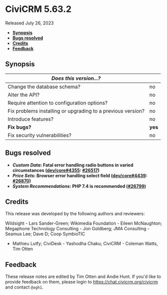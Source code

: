 # CiviCRM 5.63.2

Released July 26, 2023

- **[Synopsis](#synopsis)**
- **[Bugs resolved](#bugs)**
- **[Credits](#credits)**
- **[Feedback](#feedback)**

## <a name="synopsis"></a>Synopsis

| *Does this version...?*                                         |          |
| --------------------------------------------------------------- | -------- |
| Change the database schema?                                     | no       |
| Alter the API?                                                  | no       |
| Require attention to configuration options?                     | no       |
| Fix problems installing or upgrading to a previous version?     | no       |
| Introduce features?                                             | no       |
| **Fix bugs?**                                                   | **yes**  |
| Fix security vulnerabilities?                                   | no       |

## <a name="bugs"></a>Bugs resolved

* **_Custom Data_: Fatal error handling radio buttons in varied circumstances ([dev/core#4355](https://lab.civicrm.org/dev/core/-/issues/4355): [#26517](https://github.com/civicrm/civicrm-core/pull/26517))**
* **_Price Sets_: Browser error handling select field ([dev/core#4439](https://lab.civicrm.org/dev/core/-/issues/4439): [#26870](https://github.com/civicrm/civicrm-core/pull/26870))**
* **_System Recommendations_: PHP 7.4 is recommended ([#26799](https://github.com/civicrm/civicrm-core/pull/26799))**

## <a name="credits"></a>Credits

This release was developed by the following authors and reviewers:

Wildsight - Lars Sander-Green; Wikimedia Foundation - Eileen McNaughton; Megaphone
Technology Consulting - Jon Goldberg; JMA Consulting - Seamus Lee; Dave D; Coop SymbioTIC
- Mathieu Lutfy; CiviDesk - Yashodha Chaku; CiviCRM - Coleman Watts, Tim Otten

## <a name="feedback"></a>Feedback

These release notes are edited by Tim Otten and Andie Hunt.  If you'd like to
provide feedback on them, please login to https://chat.civicrm.org/civicrm and
contact `@agh1`.
